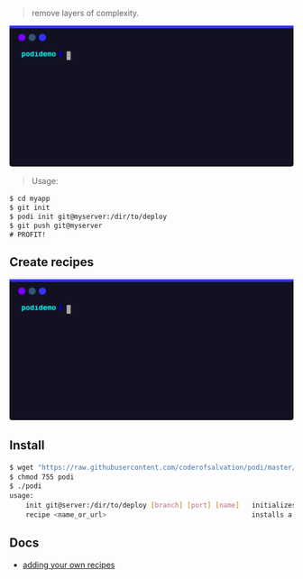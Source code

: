 > remove layers of complexity.

![](./doc/intro.svg)

> Usage:

```
$ cd myapp
$ git init
$ podi init git@myserver:/dir/to/deploy
$ git push git@myserver
# PROFIT!
```
## Create recipes

![](./doc/extend.svg)

## Install

```bash
$ wget "https://raw.githubusercontent.com/coderofsalvation/podi/master/podi"
$ chmod 755 podi
$ ./podi
usage: 
    init git@server:/dir/to/deploy [branch] [port] [name]   initializes a deployment 
    recipe <name_or_url>                                    installs a recipe from podi repo or url
```

## Docs

* [adding your own recipes](doc/recipes.md)
